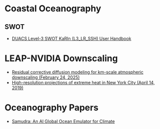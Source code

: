 # Coastal Oceanography

## SWOT
- [DUACS Level-3 SWOT KaRIn (L3_LR_SSH) User Handbook](https://www.aviso.altimetry.fr/fileadmin/documents/data/tools/hdbk_duacs_SWOT_L3.pdf)

# LEAP-NVIDIA Downscaling
- [Residual corrective diffusion modeling for km-scale atmospheric downscaling (February 24, 2025)](https://www.nature.com/articles/s43247-025-02042-5)
- [High-resolution projections of extreme heat in New York City (April 14, 2019)](https://rmets.onlinelibrary.wiley.com/doi/full/10.1002/joc.6102)

# Oceanography Papers
- [Samudra: An AI Global Ocean Emulator for Climate](https://arxiv.org/pdf/2412.03795)